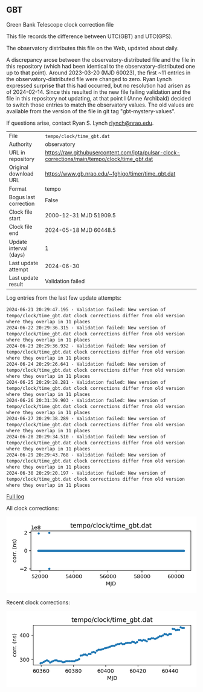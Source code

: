 
## GBT

Green Bank Telescope clock correction file

This file records the difference between UTC(GBT) and UTC(GPS).

The observatory distributes this file on the Web, updated about daily.

A discrepancy arose between the observatory-distributed file and the
file in this repository (which had been identical to the 
observatory-distributed one up to that point). Around 
2023-03-20 (MJD 60023), the first ~11 entries in the 
observatory-distributed file were changed to zero.
Ryan Lynch expressed surprise that this had occurred, but no
resolution had arisen as of 2024-02-14. Since this resulted in
the new file failing validation and the file in this repository
not updating, at that point I (Anne Archibald) decided to
switch those entries to match the observatory values. The old values
are available from the version of the file in git tag 
"gbt-mystery-values".

If questions arise, contact Ryan S. Lynch <rlynch@nrao.edu>.

|     |     |
|:--- |:--- |
| File | `tempo/clock/time_gbt.dat` |
| Authority | observatory |
| URL in repository | <https://raw.githubusercontent.com/ipta/pulsar-clock-corrections/main/tempo/clock/time_gbt.dat> |
| Original download URL | <https://www.gb.nrao.edu/~fghigo/timer/time_gbt.dat> |
| Format | tempo |
| Bogus last correction | False |
| Clock file start | 2000-12-31 MJD 51909.5 |
| Clock file end | 2024-05-18 MJD 60448.5 |
| Update interval (days) | 1 |
| Last update attempt | 2024-06-30 |
| Last update result | Validation failed |

Log entries from the last few update attempts:
```
2024-06-21 20:29:47.195 - Validation failed: New version of tempo/clock/time_gbt.dat clock corrections differ from old version where they overlap in 11 places
2024-06-22 20:29:36.315 - Validation failed: New version of tempo/clock/time_gbt.dat clock corrections differ from old version where they overlap in 11 places
2024-06-23 20:29:36.932 - Validation failed: New version of tempo/clock/time_gbt.dat clock corrections differ from old version where they overlap in 11 places
2024-06-24 20:29:26.641 - Validation failed: New version of tempo/clock/time_gbt.dat clock corrections differ from old version where they overlap in 11 places
2024-06-25 20:29:28.281 - Validation failed: New version of tempo/clock/time_gbt.dat clock corrections differ from old version where they overlap in 11 places
2024-06-26 20:31:39.903 - Validation failed: New version of tempo/clock/time_gbt.dat clock corrections differ from old version where they overlap in 11 places
2024-06-27 20:29:38.289 - Validation failed: New version of tempo/clock/time_gbt.dat clock corrections differ from old version where they overlap in 11 places
2024-06-28 20:29:34.510 - Validation failed: New version of tempo/clock/time_gbt.dat clock corrections differ from old version where they overlap in 11 places
2024-06-29 20:29:43.768 - Validation failed: New version of tempo/clock/time_gbt.dat clock corrections differ from old version where they overlap in 11 places
2024-06-30 20:29:20.197 - Validation failed: New version of tempo/clock/time_gbt.dat clock corrections differ from old version where they overlap in 11 places
```
[Full log](https://raw.githubusercontent.com/ipta/pulsar-clock-corrections/main/log/tempo/clock/time_gbt.dat.log)


All clock corrections:

![plot of all clock corrections](time_gbt.dat.png "All corrections")

Recent clock corrections:

![plot of recent clock corrections](time_gbt.dat.short.png "Recent corrections")

